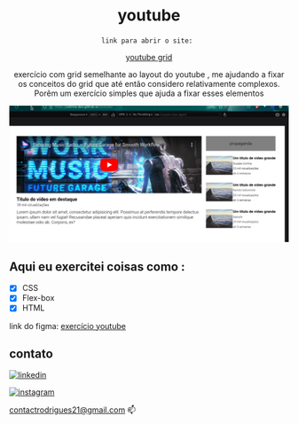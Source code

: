 


<div align="center">

  <h1> youtube </h1>

  `link para abrir o site: ` 
  
  [youtube grid](https://rafinha-dev.github.io/youtube/)
  
  exercício com grid  semelhante ao layout  do youtube , me ajudando a fixar os conceitos do grid que até então considero relativamente complexos.
Porêm um exercício simples que ajuda a fixar esses elementos

 
</div>

![giffsinhoresponsividade](./src/images/youtube.gif)

## Aqui eu exercitei coisas como : 

- [x] CSS
- [x] Flex-box
- [x] HTML 

link do figma: [exercício youtube](https://www.figma.com/file/jV5WYS3zYZD447V61yc1Ch/Desafio-CSS-Avan%C3%A7ado?node-id=0%3A1&t=vLDi6wwPLumEQAAO-0)

## contato 

[![linkedin](https://img.shields.io/badge/LinkedIn-0077B5?style=for-the-badge&logo=linkedin&logoColor=white)](https://www.linkedin.com/in/rafinhadev/)


[![instagram](https://img.shields.io/badge/Instagram-E4405F?style=for-the-badge&logo=instagram&logoColor=white)](https://www.instagram.com/rafinhadev/)&nbsp;

[contactrodrigues21@gmail.com](mailto:contactrodrigues21@gmail.com) 📫
